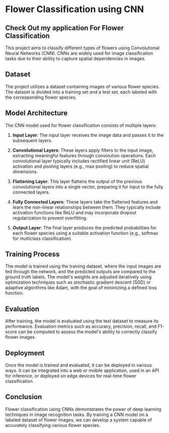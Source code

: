 # Flower Classification using CNN

## Check Out my application For Flower Classification


This project aims to classify different types of flowers using Convolutional Neural Networks (CNN). CNNs are widely used for image classification tasks due to their ability to capture spatial dependencies in images.

## Dataset

The project utilizes a dataset containing images of various flower species. The dataset is divided into a training set and a test set, each labeled with the corresponding flower species.

## Model Architecture

The CNN model used for flower classification consists of multiple layers:

1. **Input Layer**: The input layer receives the image data and passes it to the subsequent layers.

2. **Convolutional Layers**: These layers apply filters to the input image, extracting meaningful features through convolution operations. Each convolutional layer typically includes rectified linear unit (ReLU) activation and pooling layers (e.g., max pooling) to reduce spatial dimensions.

3. **Flattening Layer**: This layer flattens the output of the previous convolutional layers into a single vector, preparing it for input to the fully connected layers.

4. **Fully Connected Layers**: These layers take the flattened features and learn the non-linear relationships between them. They typically include activation functions like ReLU and may incorporate dropout regularization to prevent overfitting.

5. **Output Layer**: The final layer produces the predicted probabilities for each flower species using a suitable activation function (e.g., softmax for multiclass classification).

## Training Process

The model is trained using the training dataset, where the input images are fed through the network, and the predicted outputs are compared to the ground truth labels. The model's weights are adjusted iteratively using optimization techniques such as stochastic gradient descent (SGD) or adaptive algorithms like Adam, with the goal of minimizing a defined loss function.

## Evaluation

After training, the model is evaluated using the test dataset to measure its performance. Evaluation metrics such as accuracy, precision, recall, and F1-score can be computed to assess the model's ability to correctly classify flower images.

## Deployment

Once the model is trained and evaluated, it can be deployed in various ways. It can be integrated into a web or mobile application, used in an API for inference, or deployed on edge devices for real-time flower classification.

## Conclusion

Flower classification using CNNs demonstrates the power of deep learning techniques in image recognition tasks. By training a CNN model on a labeled dataset of flower images, we can develop a system capable of accurately classifying various flower species.
